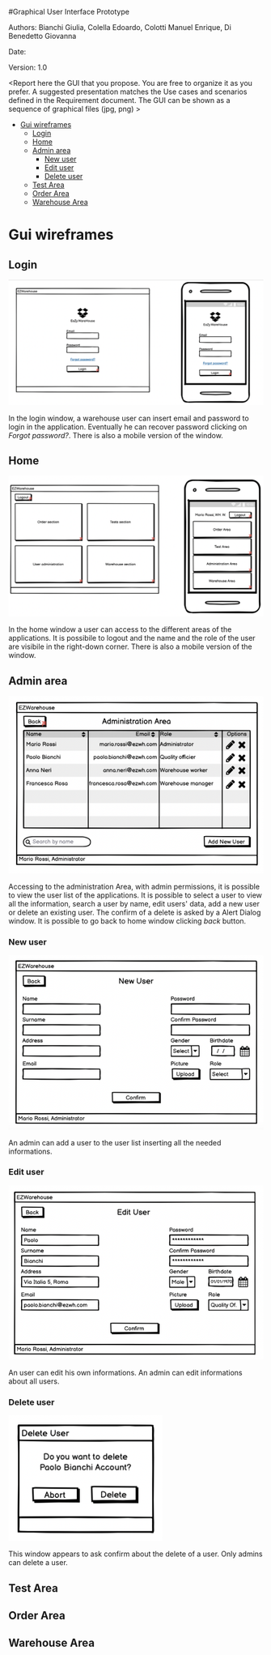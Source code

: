 #Graphical User Interface Prototype  

Authors: Bianchi Giulia, Colella Edoardo, Colotti Manuel Enrique, Di Benedetto Giovanna

Date:

Version: 1.0

\<Report here the GUI that you propose. You are free to organize it as you prefer. A suggested presentation matches the Use cases and scenarios defined in the Requirement document. The GUI can be shown as a sequence of graphical files (jpg, png)  >

- [Gui wireframes](#gui-wireframes)
  - [Login](#login)
  - [Home](#home)
  - [Admin area](#admin-area)
    - [New user](#new-user)
    - [Edit user](#edit-user)
    - [Delete user](#delete-user)
  - [Test Area](#test-area)
  - [Order Area](#order-area)
  - [Warehouse Area](#warehouse-area)

# Gui wireframes

##  Login

![login](gui_images/login.png)

In the login window, a warehouse user can insert email and password to login in the application. Eventually he can recover password clicking on *Forgot password?*. There is also a mobile version of the window.

##  Home

![home](gui_images/home.png)

In the home window a user can access to the different areas of the applications. It is possibile to logout and the name and the role of the user are visibile in the right-down corner. There is also a mobile version of the window.

## Admin area

![admin_area](gui_images/admin_area.png)

Accessing to the administration Area, with admin permissions, it is possible to view the user list of the applications. It is possible to select a user to view all the information, search a user by name, edit users' data, add a new user or delete an existing user. The confirm of a delete is asked by a Alert Dialog window. It is possible to go back to home window clicking *back* button.

### New user

![new_user](gui_images/new_user.png)

An admin can add a user to the user list inserting all the needed informations.

### Edit user

![edit_user](gui_images/edit_user.png)

An user can edit his own informations. An admin can edit informations about all users.

### Delete user

![delete_user](gui_images/delete_user.png)

This window appears to ask confirm about the delete of a user. Only admins can delete a user.

## Test Area

## Order Area

## Warehouse Area